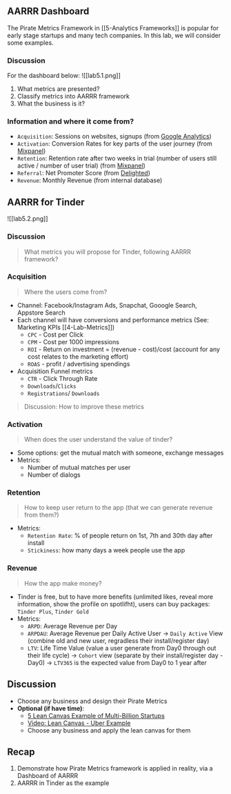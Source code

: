 ## AARRR Dashboard
The Pirate Metrics Framework in [[5-Analytics Frameworks]] is popular for early stage startups and many tech companies. In this lab, we will consider some examples.

### Discussion
For the dashboard below:
![[lab5.1.png]]

1. What metrics are presented?
2. Classify metrics into AARRR framework
3. What the business is it?

### Information and where it come from?
- `Acquisition`: Sessions on websites, signups (from [Google Analytics](https://en.wikipedia.org/wiki/Google_Analytics))
- `Activation`: Conversion Rates for key parts of the user journey (from [Mixpanel](https://mixpanel.com/))
- `Retention`: Retention rate after two weeks in trial (number of users still active / number of user trial) (from [Mixpanel](https://mixpanel.com/))
- `Referral`: Net Promoter Score (from [Delighted](https://delighted.com/))
- `Revenue`: Monthly Revenue (from internal database)

## AARRR for Tinder
![[lab5.2.png]]

### Discussion
> What metrics you will propose for Tinder, following AARRR framework? 

### Acquisition
> Where the users come from?
- Channel: Facebook/Instagram Ads, Snapchat, Gooogle Search, Appstore Search
- Each channel will have conversions and performance metrics (See: Marketing KPIs [[4-Lab-Metrics]])
	- `CPC` - Cost per Click
	- `CPM` - Cost per 1000 impressions
	- `ROI` - Return on investment = (revenue - cost)/cost (account for any cost relates to the marketing effort)
	- `ROAS` - profit / advertising spendings
- Acquisition Funnel metrics
	- `CTR` - Click Through Rate
	- `Downloads`/`Clicks`
	- `Registrations`/ `Downloads`

> Discussion: How to improve these metrics

### Activation
> When does the user understand the value of tinder? 
- Some options: get the mutual match with someone, exchange messages
- Metrics:
	- Number of mutual matches per user
	- Number of dialogs


### Retention
> How to keep user return to the app (that we can generate revenue from them?)
- Metrics: 
	- `Retention Rate`: % of people return on 1st, 7th and 30th day after install
	- `Stickiness`: how many days a week people use the app

### Revenue 
> How the app make money?
- Tinder is free, but to have more benefits (unlimited likes, reveal more information, show the profile on spotlifht), users can buy packages: `Tinder Plus`, `Tinder Gold`
- Metrics:
	- `ARPD`: Average Revenue per Day
	- `ARPDAU`: Average Revenue per Daily Active User -> `Daily Active` View (combine old and new user, regradless their install/register day)
	- `LTV`: Life Time Value (value a user generate from Day0 through out their life cycle) -> `Cohort` view (separate by their install/register day - Day0) -> `LTV365` is the expected value from Day0 to 1 year after

## Discussion
- Choose any business and design their Pirate Metrics
- **Optional (if have time)**: 
	- [5 Lean Canvas Example of Multi-Billion Startups](https://railsware.com/blog/5-lean-canvas-examples/)
	- [Video: Lean Canvas - Uber Example](https://www.youtube.com/watch?v=pvIN9STpzCQ)
	- Choose any business and apply the lean canvas for them

## Recap
1. Demonstrate how Pirate Metrics framework is applied in reality, via a Dashboard of AARRR
2. AARRR in Tinder as the example


